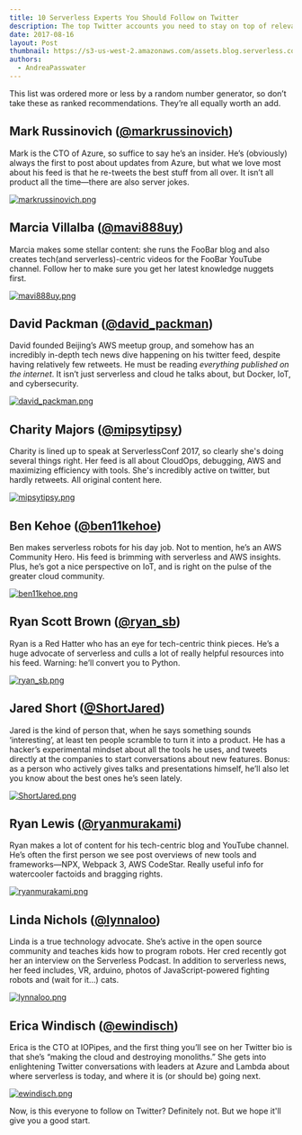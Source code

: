 ```yaml
---
title: 10 Serverless Experts You Should Follow on Twitter
description: The top Twitter accounts you need to stay on top of relevant serverless, event-driven architecture, and other tech news.
date: 2017-08-16
layout: Post
thumbnail: https://s3-us-west-2.amazonaws.com/assets.blog.serverless.com/twitter+follow.jpg
authors:
  - AndreaPasswater
---
```


This list was ordered more or less by a random number generator, so don’t take these as ranked recommendations. They’re all equally worth an add.

## Mark Russinovich ([@markrussinovich](https://twitter.com/markrussinovich))
Mark is the CTO of Azure, so suffice to say he’s an insider. He’s (obviously) always the first to post about updates from Azure, but what we love most about his feed is that he re-tweets the best stuff from all over. It isn’t all product all the time—there are also server jokes.

[![](https://s3-us-west-2.amazonaws.com/assets.blog.serverless.com/10+Serverless+Heroes/markrussinovich1.png "markrussinovich.png")](https://twitter.com/markrussinovich)

## Marcia Villalba ([@mavi888uy](https://twitter.com/mavi888uy?lang=en))
Marcia makes some stellar content: she runs the FooBar blog and also creates tech(and serverless)-centric videos for the FooBar YouTube channel. Follow her to make sure you get her latest knowledge nuggets first.

[![](https://s3-us-west-2.amazonaws.com/assets.blog.serverless.com/10+Serverless+Heroes/mavi888uy.png "mavi888uy.png")](https://twitter.com/mavi888uy?lang=en)

## David Packman ([@david_packman](https://twitter.com/david_packman))
David founded Beijing’s AWS meetup group, and somehow has an incredibly in-depth tech news dive happening on his twitter feed, despite having relatively few retweets. He must be reading *everything published on the internet*. It isn’t just serverless and cloud he talks about, but Docker, IoT, and cybersecurity.

[![](https://s3-us-west-2.amazonaws.com/assets.blog.serverless.com/10+Serverless+Heroes/david_packman.png "david_packman.png")](https://twitter.com/david_packman)

## Charity Majors ([@mipsytipsy](https://twitter.com/mipsytipsy))
Charity is lined up to speak at ServerlessConf 2017, so clearly she's doing several things right. Her feed is all about CloudOps, debugging, AWS and maximizing efficiency with tools. She's incredibly active on twitter, but hardly retweets. All original content here.

[![](https://s3-us-west-2.amazonaws.com/assets.blog.serverless.com/10+Serverless+Heroes/mipsytipsy.png "mipsytipsy.png")](https://twitter.com/mipsytipsy)

## Ben Kehoe ([@ben11kehoe](https://twitter.com/ben11kehoe))
Ben makes serverless robots for his day job. Not to mention, he’s an AWS Community Hero. His feed is brimming with serverless and AWS insights. Plus, he’s got a nice perspective on IoT, and is right on the pulse of the greater cloud community.

[![](https://s3-us-west-2.amazonaws.com/assets.blog.serverless.com/10+Serverless+Heroes/ben11kehoe.png "ben11kehoe.png")](https://twitter.com/ben11kehoe)

## Ryan Scott Brown ([@ryan_sb](https://twitter.com/ryan_sb))
Ryan is a Red Hatter who has an eye for tech-centric think pieces. He’s a huge advocate of serverless and culls a lot of really helpful resources into his feed. Warning: he’ll convert you to Python.

[![](https://s3-us-west-2.amazonaws.com/assets.blog.serverless.com/10+Serverless+Heroes/ryan_sb.png "ryan_sb.png")](https://twitter.com/ryan_sb)

## Jared Short ([@ShortJared](https://twitter.com/ShortJared))
Jared is the kind of person that, when he says something sounds ‘interesting’, at least ten people scramble to turn it into a product. He has a hacker’s experimental mindset about all the tools he uses, and tweets directly at the companies to start conversations about new features. Bonus: as a person who actively gives talks and presentations himself, he’ll also let you know about the best ones he’s seen lately.

[![](https://s3-us-west-2.amazonaws.com/assets.blog.serverless.com/10+Serverless+Heroes/ShortJared.png "ShortJared.png")](https://twitter.com/ShortJared)

## Ryan Lewis ([@ryanmurakami](https://twitter.com/ryanmurakami))
Ryan makes a lot of content for his tech-centric blog and YouTube channel. He’s often the first person we see post overviews of new tools and frameworks—NPX, Webpack 3, AWS CodeStar. Really useful info for watercooler factoids and bragging rights.

[![](https://s3-us-west-2.amazonaws.com/assets.blog.serverless.com/10+Serverless+Heroes/ryanmurakami.png "ryanmurakami.png")](https://twitter.com/ryanmurakami)

## Linda Nichols ([@lynnaloo](https://twitter.com/lynnaloo))
Linda is a true technology advocate. She’s active in the open source community and teaches kids how to program robots. Her cred recently got her an interview on the Serverless Podcast. In addition to serverless news, her feed includes, VR, arduino, photos of JavaScript-powered fighting robots and (wait for it…) cats.

[![](https://s3-us-west-2.amazonaws.com/assets.blog.serverless.com/10+Serverless+Heroes/lynnaloo.png "lynnaloo.png")](https://twitter.com/lynnaloo)

## Erica Windisch ([@ewindisch](https://twitter.com/ewindisch))
Erica is the CTO at IOPipes, and the first thing you’ll see on her Twitter bio is that she’s “making the cloud and destroying monoliths.” She gets into enlightening Twitter conversations with leaders at Azure and Lambda about where serverless is today, and where it is (or should be) going next.

[![](https://s3-us-west-2.amazonaws.com/assets.blog.serverless.com/10+Serverless+Heroes/ewindisch.png "ewindisch.png")](https://twitter.com/ewindisch)

Now, is this everyone to follow on Twitter? Definitely not. But we hope it'll give you a good start.
